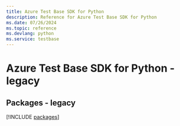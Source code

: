 ```yaml
---
title: Azure Test Base SDK for Python
description: Reference for Azure Test Base SDK for Python
ms.date: 07/26/2024
ms.topic: reference
ms.devlang: python
ms.service: testbase
---
```

# Azure Test Base SDK for Python - legacy
## Packages - legacy
[!INCLUDE [packages](test-base-index.md)]